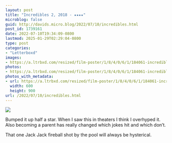 ```yaml
---
layout: post
title: "Incredibles 2, 2018 - ★★★★"
microblog: false
guid: http://davids.micro.blog/2022/07/10/incredibles.html
post_id: 1739161
date: 2022-07-10T19:34:09-0800
lastmod: 2025-01-29T02:29:04-0800
type: post
categories:
- "Letterboxd"
images:
- https://a.ltrbxd.com/resized/film-poster/1/8/4/0/6/1/184061-incredibles-2-0-600-0-900-crop.jpg?v=ba643664bd
photos:
- https://a.ltrbxd.com/resized/film-poster/1/8/4/0/6/1/184061-incredibles-2-0-600-0-900-crop.jpg?v=ba643664bd
photos_with_metadata:
- url: https://a.ltrbxd.com/resized/film-poster/1/8/4/0/6/1/184061-incredibles-2-0-600-0-900-crop.jpg?v=ba643664bd
  width: 600
  height: 900
url: /2022/07/10/incredibles.html
---
```

<p><img src="https://a.ltrbxd.com/resized/film-poster/1/8/4/0/6/1/184061-incredibles-2-0-600-0-900-crop.jpg?v=ba643664bd"/></p> <p>Bumped it up half a star. When I saw this in theaters I think I overhyped it. Also becoming a parent has really changed which jokes hit and which don’t.</p><p>That one Jack Jack fireball shot by the pool will always be hysterical.</p>
